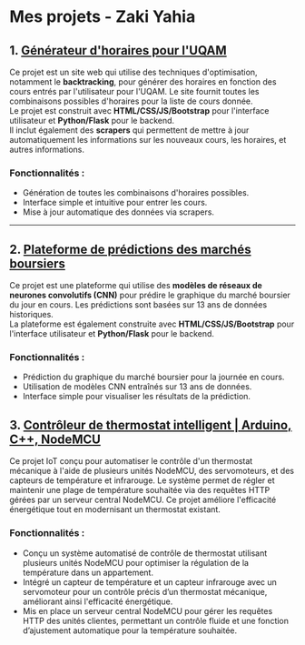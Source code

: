 # Mes projets - Zaki Yahia

## 1. [Générateur d'horaires pour l'UQAM](http://zicozico.pythonanywhere.com/)


Ce projet est un site web qui utilise des techniques d'optimisation, notamment le **backtracking**, pour générer des horaires en fonction des cours entrés par l'utilisateur pour l'UQAM. Le site fournit toutes les combinaisons possibles d'horaires pour la liste de cours donnée.  
Le projet est construit avec **HTML/CSS/JS/Bootstrap** pour l'interface utilisateur et **Python/Flask** pour le backend.  
Il inclut également des **scrapers** qui permettent de mettre à jour automatiquement les informations sur les nouveaux cours, les horaires, et autres informations.

### Fonctionnalités :
- Génération de toutes les combinaisons d'horaires possibles.
- Interface simple et intuitive pour entrer les cours.
- Mise à jour automatique des données via scrapers.

---

## 2. [Plateforme de prédictions des marchés boursiers](http://zicocharts.pythonanywhere.com/)


Ce projet est une plateforme qui utilise des **modèles de réseaux de neurones convolutifs (CNN)** pour prédire le graphique du marché boursier du jour en cours. Les prédictions sont basées sur 13 ans de données historiques.  
La plateforme est également construite avec **HTML/CSS/JS/Bootstrap** pour l'interface utilisateur et **Python/Flask** pour le backend.

### Fonctionnalités :
- Prédiction du graphique du marché boursier pour la journée en cours.
- Utilisation de modèles CNN entraînés sur 13 ans de données.
- Interface simple pour visualiser les résultats de la prédiction.

## 3. [Contrôleur de thermostat intelligent | Arduino, C++, NodeMCU](https://github.com/zaki-ay/smart-heater)

Ce projet IoT conçu pour automatiser le contrôle d'un thermostat mécanique à l'aide de plusieurs unités NodeMCU, des servomoteurs, et des capteurs de température et infrarouge. Le système permet de régler et maintenir une plage de température souhaitée via des requêtes HTTP gérées par un serveur central NodeMCU. Ce projet améliore l'efficacité énergétique tout en modernisant un thermostat existant.

### Fonctionnalités : 
- Conçu un système automatisé de contrôle de thermostat utilisant plusieurs unités NodeMCU pour optimiser la régulation de la température dans un appartement.
- Intégré un capteur de température et un capteur infrarouge avec un servomoteur pour un contrôle précis d’un thermostat mécanique, améliorant ainsi l'efficacité énergétique.
- Mis en place un serveur central NodeMCU pour gérer les requêtes HTTP des unités clientes, permettant un contrôle fluide et une fonction d’ajustement automatique pour la température souhaitée.
